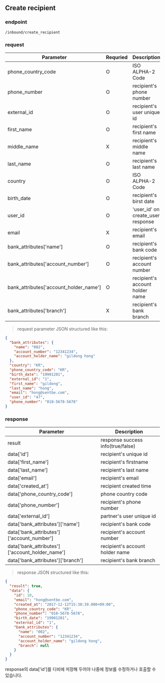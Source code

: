 ## Create recipient

### endpoint
<code>/inbound/create_recipient</code>

### request

Parameter | Requried | Description
--------- | ------- | -----------
phone_country_code |O| ISO ALPHA-2 Code
phone_number |O| recipient's phone number
external_id |O| recipient's user unique id
first_name |O| recipient's first name
middle_name |X| recipient's middle name
last_name |O| recipient's last name
country |O| ISO ALPHA-2 Code
birth_date |O| recipient's birst date
user_id |O| 'user_id' on create_user response
email |X| recipient's email
bank_attributes['name'] |O| recipient's bank code
bank_attributes['account_number'] |O| recipient's account number
bank_attributes['account_holder_name'] |O| recipient's account holder name
bank_attributes['branch'] |X| recipient's bank branch

> request parameter JSON structured like this:

```json
{
  "bank_attributes": {
    "name": "002",
    "account_number": "12341234",
    "account_holder_name": "gildong hong"
  },
  "country": "KR",
  "phone_country_code": "KR",
  "birth_date": "19901201",
  "external_id": "1",
  "first_name": "gildong",
  "last_name": "hong",
  "email": "hong@sentbe.com",
  "user_id": "47",
  "phone_number": "010-5678-5678"
}
```

### response
Parameter | Description
--------- | -----------
result | response success info(true/false)
data['id'] | recipient's unique id
data['first_name'] | recipient's firstname
data['last_name'] | recipient's last name
data['email'] | recipient's email
data['created_at'] | recipient created time
data['phone_country_code'] | phone country code
data['phone_number'] | recipient's phone number
data['external_id'] | partner's user unique id
data['bank_attributes']['name'] | recipient's bank code
data['bank_attributes']['account_number'] | recipient's account number
data['bank_attributes']['account_holder_name'] | recipient's account holder name
data['bank_attributes']['branch'] | recipient's bank branch

> response JSON structured like this:

```json
{
  "result": true,
  "data": {
    "id": 10,
    "email": "hong@sentbe.com",
    "created_at": "2017-12-12T15:30:39.000+09:00",
    "phone_country_code": "KR",
    "phone_number": "010-5678-5678",
    "birth_date": "19901201",
    "external_id": "1",
    "bank_attributes": {
      "name": "002",
      "account_number": "12341234",
      "account_holder_name": "gildong hong",
      "branch": null
    }
  }
}
```


<aside class="warning">
response의 data['id']를 디비에 저장해 두어야 나중에 정보를 수정하거나 호출할 수 있습니다.
</aside>
